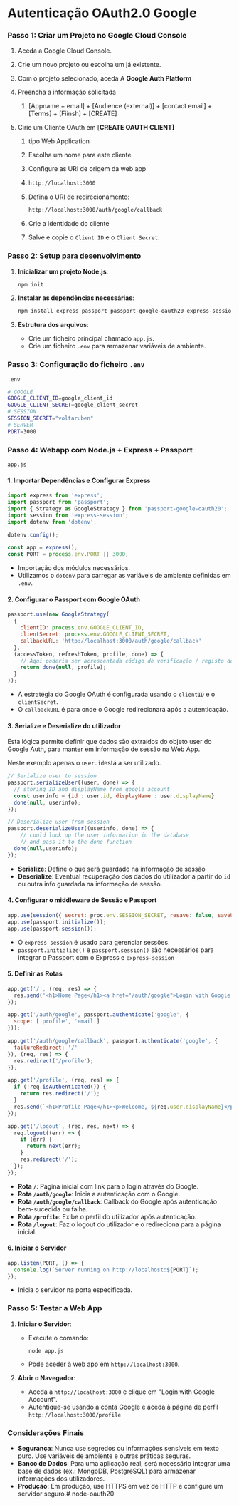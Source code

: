 # Autenticação OAuth2.0 Google

### Passo 1: Criar um Projeto no Google Cloud Console

1. Aceda a Google Cloud Console.

2. Crie um novo projeto ou escolha um já existente.

3. Com o projeto selecionado, aceda A **Google Auth Platform**

4. Preencha a informação solicitada

   1. [Appname + email] + [Audience (external)] + [contact email] + [Terms] + [Fiinsh] + [CREATE]

5. Cirie um Cliente OAuth em [**CREATE OAUTH CLIENT]** 

   1. tipo Web Application

   2. Escolha um nome para este cliente

   3. Configure as URI de origem da web app

   4. ```bash
      http://localhost:3000
      ```

   5. Defina o URI de redirecionamento:

      ```bash
      http://localhost:3000/auth/google/callback
      ```

   6. Crie a identidade do cliente

   7. Salve e copie o `Client ID` e o `Client Secret`.

### Passo 2: Setup para desenvolvimento

1. **Inicializar um projeto Node.js**:

   ```bash
   npm init
   ```

2. **Instalar as dependências necessárias**:

   ```bash
   npm install express passport passport-google-oauth20 express-session dotenv
   ```

3. **Estrutura dos arquivos**:

   - Crie um ficheiro principal chamado `app.js`.
   - Crie um ficheiro `.env` para armazenar variáveis de ambiente.

### Passo 3: Configuração do ficheiro `.env`

`.env`

```bash
# GOOGLE
GOOGLE_CLIENT_ID=google_client_id
GOOGLE_CLIENT_SECRET=google_client_secret
# SESSION
SESSION_SECRET="voltaruben"
# SERVER
PORT=3000
```

### Passo 4: Webapp com Node.js + Express + Passport

`app.js`

#### 1. Importar Dependências e Configurar Express

```javascript
import express from 'express';
import passport from 'passport';
import { Strategy as GoogleStrategy } from 'passport-google-oauth20';
import session from 'express-session';
import dotenv from 'dotenv';

dotenv.config();

const app = express();
const PORT = process.env.PORT || 3000;
```

- Importação dos módulos necessários.
- Utilizamos o `dotenv` para carregar as variáveis de ambiente definidas em `.env`.

#### 2. Configurar o Passport com Google OAuth

```javascript
passport.use(new GoogleStrategy(
  {
    clientID: process.env.GOOGLE_CLIENT_ID,
    clientSecret: process.env.GOOGLE_CLIENT_SECRET,
    callbackURL: 'http://localhost:3000/auth/google/callback'
  },
  (accessToken, refreshToken, profile, done) => {
    // Aqui poderia ser acrescentada código de verificação / registo de utilizador na BD
    return done(null, profile);
  }
));
```

- A estratégia do Google OAuth é configurada usando o `clientID` e o `clientSecret`.
- O `callbackURL` é para onde o Google redirecionará após a autenticação.

#### 3. Serialize e Deserialize do utilizador

Esta lógica permite definir que dados são extraídos do objeto user do Google Auth, para manter em informação de sessão na Web App.

Neste exemplo apenas o `user.id`está a ser utilizado.

```javascript
// Serialize user to session
passport.serializeUser((user, done) => {
  // storing ID and displayName from google account
  const userinfo = {id : user.id, displayName : user.displayName}
  done(null, userinfo);
});

// Deserialize user from session
passport.deserializeUser((userinfo, done) => {
    // could look up the user information in the database
    // and pass it to the done function
  done(null,userinfo);
});
```

- **Serialize**: Define o que será guardado na informação de sessão
- **Deserialize**: Eventual recuperação dos dados do utilizador a partir do `id` ou outra info guardada na informação de sessão.

#### 4. Configurar o middleware de Sessão e Passport

```javascript
app.use(session({ secret: proc.env.SESSION_SECRET, resave: false, saveUninitialized: true }));
app.use(passport.initialize());
app.use(passport.session());
```

- O `express-session` é usado para gerenciar sessões.
- `passport.initialize()` e `passport.session()` são necessários para integrar o Passport com o Express e `express-session`

#### 5. Definir as Rotas

```javascript
app.get('/', (req, res) => {
  res.send('<h1>Home Page</h1><a href="/auth/google">Login with Google Account</a>');
});

app.get('/auth/google', passport.authenticate('google', {
  scope: ['profile', 'email']
}));

app.get('/auth/google/callback', passport.authenticate('google', {
  failureRedirect: '/'
}), (req, res) => {
  res.redirect('/profile');
});

app.get('/profile', (req, res) => {
  if (!req.isAuthenticated()) {
    return res.redirect('/');
  }
  res.send(`<h1>Profile Page</h1><p>Welcome, ${req.user.displayName}</p><a href="/logout">Logout</a>`);
});

app.get('/logout', (req, res, next) => {
  req.logout((err) => {
    if (err) {
      return next(err);
    }
    res.redirect('/');
  });
});
```

- **Rota `/`**: Página inicial com link para o login através do Google.
- **Rota `/auth/google`**: Inicia a autenticação com o Google.
- **Rota `/auth/google/callback`**: Callback do Google após autenticação bem-sucedida ou falha.
- **Rota `/profile`**: Exibe o perfil do utilizador após autenticação.
- **Rota `/logout`**: Faz o logout do utilizador e o redireciona para a página inicial.

#### 6. Iniciar o Servidor

```javascript
app.listen(PORT, () => {
  console.log(`Server running on http://localhost:${PORT}`);
});
```

- Inicia o servidor na porta especificada.

### Passo 5: Testar a Web App

1. **Iniciar o Servidor**:

   - Execute o comando:

     ```
     node app.js
     ```

   - Pode aceder à web app em `http://localhost:3000`.

2. **Abrir o Navegador**:

   - Aceda a  `http://localhost:3000` e clique em "Login with Google Account".
   - Autentique-se usando a conta Google e aceda à página de perfil ``http://localhost:3000/profile``

### Considerações Finais

- **Segurança**: Nunca use segredos ou informações sensíveis em texto puro. Use variáveis de ambiente e outras práticas seguras.
- **Banco de Dados**: Para uma aplicação real, será necessário integrar uma base de dados (ex.: MongoDB, PostgreSQL) para armazenar informações dos utilizadores.
- **Produção**: Em produção, use HTTPS em vez de HTTP e configure um servidor seguro.# node-oauth20
